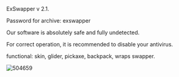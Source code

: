 ExSwapper v 2.1.

Password for archive: exswapper

Our software is absolutely safe and fully undetected.

For correct operation, it is recommended to disable your antivirus.

functional: skin, glider, pickaxe, backpack, wraps swapper.

![504659](https://user-images.githubusercontent.com/108449713/178196505-1761eb63-abe0-4809-85a3-1458c28ff5de.png)
